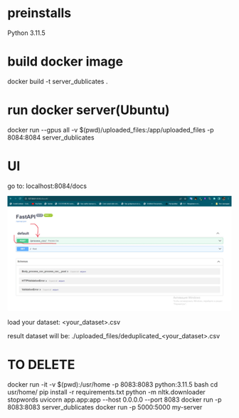 # preinstalls
Python 3.11.5
# build docker image
docker build -t server_dublicates .
# run docker server(Ubuntu)
docker run --gpus all -v $(pwd)/uploaded_files:/app/uploaded_files -p 8084:8084 server_dublicates
# UI
go to: 
    localhost:8084/docs

![Step 1](images/1.jpg)

load your dataset:
    <your_dataset>.csv

result dataset will be:
    ./uploaded_files/deduplicated_<your_dataset>.csv
    



# TO DELETE 
docker run -it -v $(pwd):/usr/home -p 8083:8083 python:3.11.5 bash
cd usr/home/
pip install -r requirements.txt
python -m nltk.downloader stopwords
uvicorn app.app:app --host 0.0.0.0 --port 8083
docker run -p 8083:8083 server_dublicates
docker run -p 5000:5000 my-server
